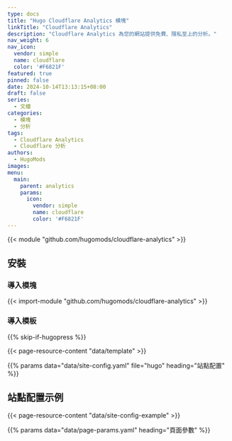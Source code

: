 ```yaml
---
type: docs
title: "Hugo Cloudflare Analytics 模塊"
linkTitle: "Cloudflare Analytics"
description: "Cloudflare Analytics 為您的網站提供免費、隱私至上的分析。"
nav_weight: 6
nav_icon:
  vendor: simple
  name: cloudflare
  color: '#F6821F'
featured: true
pinned: false
date: 2024-10-14T13:13:15+08:00
draft: false
series:
  - 文檔
categories:
  - 模塊
  - 分析
tags:
  - Cloudflare Analytics
  - Cloudflare 分析
authors:
  - HugoMods
images:
menu:
  main:
    parent: analytics
    params:
      icon:
        vendor: simple
        name: cloudflare
        color: '#F6821F'
---
```


{{< module "github.com/hugomods/cloudflare-analytics" >}}

## 安裝

### 導入模塊

{{< import-module "github.com/hugomods/cloudflare-analytics" >}}

### 導入模板

{{% skip-if-hugopress %}}

{{< page-resource-content "data/template" >}}

{{% params data="data/site-config.yaml" file="hugo" heading="站點配置" %}}

## 站點配置示例

{{< page-resource-content "data/site-config-example" >}}

{{% params data="data/page-params.yaml" heading="頁面參數" %}}
